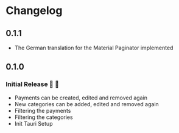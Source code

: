 # Changelog

## 0.1.1

* The German translation for the Material Paginator implemented

## 0.1.0

### Initial Release :rocket: :metal:

* Payments can be created, edited and removed again
* New categories can be added, edited and removed again
* Filtering the payments
* Filtering the categories
* Init Tauri Setup
